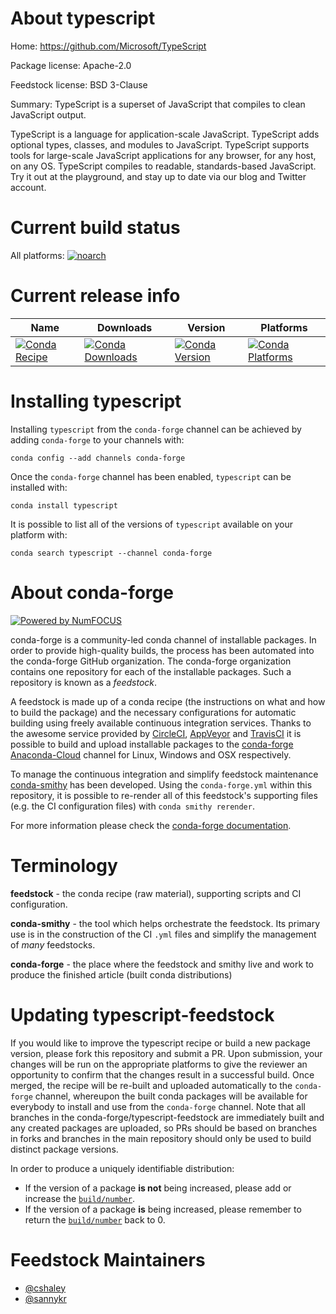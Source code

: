 <!--
# -*- mode: jinja -*-
-->

About typescript
================

Home: https://github.com/Microsoft/TypeScript

Package license: Apache-2.0

Feedstock license: BSD 3-Clause

Summary: TypeScript is a superset of JavaScript that compiles to clean JavaScript output.

TypeScript is a language for application-scale JavaScript. TypeScript adds
optional types, classes, and modules to JavaScript. TypeScript supports
tools for large-scale JavaScript applications for any browser, for any
host, on any OS. TypeScript compiles to readable, standards-based JavaScript.
Try it out at the playground, and stay up to date via our blog and Twitter account.


Current build status
====================

All platforms:
[![noarch](https://img.shields.io/circleci/project/github/conda-forge/typescript-feedstock/master.svg?label=noarch)](https://circleci.com/gh/conda-forge/typescript-feedstock)

Current release info
====================

| Name | Downloads | Version | Platforms |
| --- | --- | --- | --- |
| [![Conda Recipe](https://img.shields.io/badge/recipe-typescript-green.svg)](https://anaconda.org/conda-forge/typescript) | [![Conda Downloads](https://img.shields.io/conda/dn/conda-forge/typescript.svg)](https://anaconda.org/conda-forge/typescript) | [![Conda Version](https://img.shields.io/conda/vn/conda-forge/typescript.svg)](https://anaconda.org/conda-forge/typescript) | [![Conda Platforms](https://img.shields.io/conda/pn/conda-forge/typescript.svg)](https://anaconda.org/conda-forge/typescript) |

Installing typescript
=====================

Installing `typescript` from the `conda-forge` channel can be achieved by adding `conda-forge` to your channels with:

```
conda config --add channels conda-forge
```

Once the `conda-forge` channel has been enabled, `typescript` can be installed with:

```
conda install typescript
```

It is possible to list all of the versions of `typescript` available on your platform with:

```
conda search typescript --channel conda-forge
```


About conda-forge
=================

[![Powered by NumFOCUS](https://img.shields.io/badge/powered%20by-NumFOCUS-orange.svg?style=flat&colorA=E1523D&colorB=007D8A)](http://numfocus.org)

conda-forge is a community-led conda channel of installable packages.
In order to provide high-quality builds, the process has been automated into the
conda-forge GitHub organization. The conda-forge organization contains one repository
for each of the installable packages. Such a repository is known as a *feedstock*.

A feedstock is made up of a conda recipe (the instructions on what and how to build
the package) and the necessary configurations for automatic building using freely
available continuous integration services. Thanks to the awesome service provided by
[CircleCI](https://circleci.com/), [AppVeyor](https://www.appveyor.com/)
and [TravisCI](https://travis-ci.org/) it is possible to build and upload installable
packages to the [conda-forge](https://anaconda.org/conda-forge)
[Anaconda-Cloud](https://anaconda.org/) channel for Linux, Windows and OSX respectively.

To manage the continuous integration and simplify feedstock maintenance
[conda-smithy](https://github.com/conda-forge/conda-smithy) has been developed.
Using the ``conda-forge.yml`` within this repository, it is possible to re-render all of
this feedstock's supporting files (e.g. the CI configuration files) with ``conda smithy rerender``.

For more information please check the [conda-forge documentation](https://conda-forge.org/docs/).

Terminology
===========

**feedstock** - the conda recipe (raw material), supporting scripts and CI configuration.

**conda-smithy** - the tool which helps orchestrate the feedstock.
                   Its primary use is in the construction of the CI ``.yml`` files
                   and simplify the management of *many* feedstocks.

**conda-forge** - the place where the feedstock and smithy live and work to
                  produce the finished article (built conda distributions)


Updating typescript-feedstock
=============================

If you would like to improve the typescript recipe or build a new
package version, please fork this repository and submit a PR. Upon submission,
your changes will be run on the appropriate platforms to give the reviewer an
opportunity to confirm that the changes result in a successful build. Once
merged, the recipe will be re-built and uploaded automatically to the
`conda-forge` channel, whereupon the built conda packages will be available for
everybody to install and use from the `conda-forge` channel.
Note that all branches in the conda-forge/typescript-feedstock are
immediately built and any created packages are uploaded, so PRs should be based
on branches in forks and branches in the main repository should only be used to
build distinct package versions.

In order to produce a uniquely identifiable distribution:
 * If the version of a package **is not** being increased, please add or increase
   the [``build/number``](https://conda.io/docs/user-guide/tasks/build-packages/define-metadata.html#build-number-and-string).
 * If the version of a package **is** being increased, please remember to return
   the [``build/number``](https://conda.io/docs/user-guide/tasks/build-packages/define-metadata.html#build-number-and-string)
   back to 0.

Feedstock Maintainers
=====================

* [@cshaley](https://github.com/cshaley/)
* [@sannykr](https://github.com/sannykr/)

